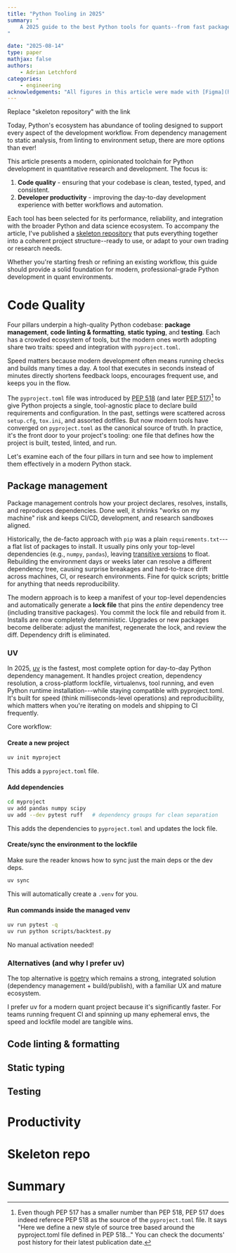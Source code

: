 ```yaml
---
title: "Python Tooling in 2025"
summary: "
    A 2025 guide to the best Python tools for quants--from fast package managers and powerful linters to devcontainers and task runners. Includes example configs and a ready-to-use project template.
"

date: "2025-08-14"
type: paper
mathjax: false
authors:
    - Adrian Letchford
categories:
    - engineering
acknowledgements: "All figures in this article were made with [Figma](http://figma.com)."
---
```


<todo>Replace "skeleton repository" with the link</todo>

Today, Python's ecosystem has abundance of tooling designed to support every aspect of the development workflow. From dependency management to static analysis, from linting to environment setup, there are more options than ever!

This article presents a modern, opinionated toolchain for Python development in quantitative research and development. The focus is:

1. **Code quality** - ensuring that your codebase is clean, tested, typed, and consistent.
2. **Developer productivity** - improving the day-to-day development experience with better workflows and automation.

Each tool has been selected for its performance, reliability, and integration with the broader Python and data science ecosystem. To accompany the article, I've published a [skeleton repository](https://www.notion.so/Article-ideas-ab575e137dff46f9a63d73d42a47b769?pvs=21) that puts everything together into a coherent project structure--ready to use, or adapt to your own trading or research needs.

Whether you're starting fresh or refining an existing workflow, this guide should provide a solid foundation for modern, professional-grade Python development in quant environments.

# Code Quality

Four pillars underpin a high-quality Python codebase: **package management**, **code linting & formatting**, **static typing**, and **testing**. Each has a crowded ecosystem of tools, but the modern ones worth adopting share two traits: speed and integration with `pyproject.toml`.

Speed matters because modern development often means running checks and builds many times a day. A tool that executes in seconds instead of minutes directly shortens feedback loops, encourages frequent use, and keeps you in the flow.

The `pyproject.toml` file was introduced by [PEP 518](https://peps.python.org/pep-0518/) (and later [PEP 517](https://peps.python.org/pep-0517/))[^1] to give Python projects a single, tool-agnostic place to declare build requirements and configuration. In the past, settings were scattered across `setup.cfg`, `tox.ini`, and assorted dotfiles. But now modern tools have converged on `pyproject.toml` as the canonical source of truth. In practice, it's the front door to your project's tooling: one file that defines how the project is built, tested, linted, and run.

Let's examine each of the four pillars in turn and see how to implement them effectively in a modern Python stack.

## Package management

Package management controls how your project declares, resolves, installs, and reproduces dependencies. Done well, it shrinks "works on my machine" risk and keeps CI/CD, development, and research sandboxes aligned.

Historically, the de-facto approach with `pip` was a plain `requirements.txt`---a flat list of packages to install. It usually pins only your top-level dependencies (e.g., `numpy`, `pandas`), leaving [transitive versions](https://en.wikipedia.org/wiki/Transitive_dependency) to float. Rebuilding the environment days or weeks later can resolve a different dependency tree, causing surprise breakages and hard-to-trace drift across machines, CI, or research environments. Fine for quick scripts; brittle for anything that needs reproducibility.

The modern approach is to keep a manifest of your top-level dependencies and automatically generate a **lock file** that pins the *entire* dependency tree (including transitive packages). You commit the lock file and rebuild from it. Installs are now completely deterministic. Upgrades or new packages become deliberate: adjust the manifest, regenerate the lock, and review the diff. Dependency drift is eliminated.

### UV

In 2025, [uv](https://docs.astral.sh/uv/) is the fastest, most complete option for day-to-day Python dependency management. It handles project creation, dependency resolution, a cross-platform lockfile, virtualenvs, tool running, and even Python runtime installation---while staying compatible with pyproject.toml. It's built for speed (think milliseconds-level operations) and reproducibility, which matters when you're iterating on models and shipping to CI frequently.

Core workflow:

#### Create a new project
```bash
uv init myproject
```
This adds a `pyproject.toml` file.
#### Add dependencies
```bash
cd myproject
uv add pandas numpy scipy 
uv add --dev pytest ruff   # dependency groups for clean separation
```
This adds the dependencies to `pyproject.toml` and updates the lock file.

#### Create/sync the environment to the lockfile
<todo>Make sure the reader knows how to sync just the main deps or the dev deps.</todo>
```bash
uv sync
```
This will automatically create a `.venv` for you.

#### Run commands inside the managed venv
```bash
uv run pytest -q
uv run python scripts/backtest.py
```
No manual activation needed!


### Alternatives (and why I prefer uv)

The top alternative is [poetry](https://python-poetry.org/) which remains a strong, integrated solution (dependency management + build/publish), with a familiar UX and mature ecosystem.

I prefer uv for a modern quant project because it's significantly faster. For teams running frequent CI and spinning up many ephemeral envs, the speed and lockfile model are tangible wins. 


## Code linting & formatting

## Static typing

## Testing

# Productivity

# Skeleton repo

# Summary

[^1]: Even though PEP 517 has a smaller number than PEP 518, PEP 517 does indeed referece PEP 518 as the source of the `pyproject.toml` file. It says "Here we define a new style of source tree based around the pyproject.toml file defined in PEP 518..." You can check the documents' post history for their latest publication date.